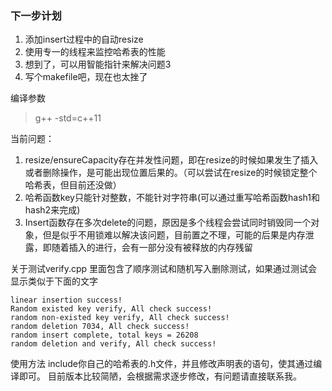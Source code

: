 ### 下一步计划
1. 添加insert过程中的自动resize
2. 使用专一的线程来监控哈希表的性能
3. 想到了，可以用智能指针来解决问题3
4. 写个makefile吧，现在也太挫了



编译参数
> g++ -std=c++11

当前问题：
1. resize/ensureCapacity存在并发性问题，即在resize的时候如果发生了插入或者删除操作，是可能出现位置后果的。（可以尝试在resize的时候锁定整个哈希表，但目前还没做）
2. 哈希函数key只能针对整数，不能针对字符串(可以通过重写哈希函数hash1和hash2来完成)
3. Insert函数存在多次delete的问题，原因是多个线程会尝试同时销毁同一个对象，但是似乎不用锁难以解决该问题，目前置之不理，可能的后果是内存泄露，即随着插入的进行，会有一部分没有被释放的内存残留


关于测试verify.cpp
里面包含了顺序测试和随机写入删除测试，如果通过测试会显示类似于下面的文字
```
linear insertion success!
Random existed key verify, All check success!
random non-existed key verify, All check success!
random deletion 7034, All check success!
random insert complete, total keys = 26208
random deletion and verify, All check success!
```
使用方法
include你自己的哈希表的.h文件，并且修改声明表的语句，使其通过编译即可。
目前版本比较简陋，会根据需求逐步修改，有问题请直接联系我。